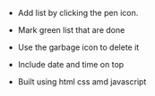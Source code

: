

-  Add list by clicking the pen icon.

-  Mark green list that are done

-  Use the garbage icon to delete it

-  Include date and time on top

-  Built using html css amd javascript
